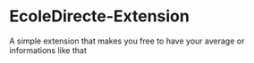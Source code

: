# EcoleDirecte-Extension
A simple extension that makes you free to have your average or informations like that
